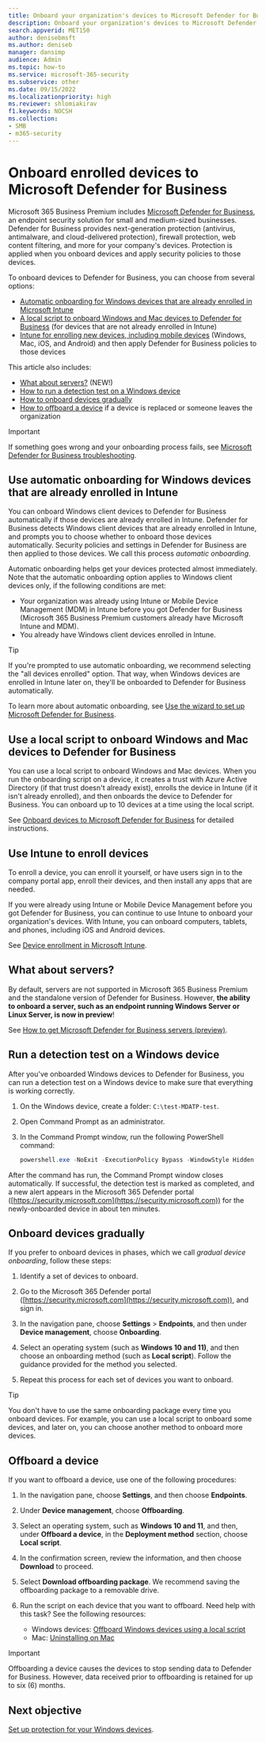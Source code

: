 ```yaml
---
title: Onboard your organization's devices to Microsoft Defender for Business
description: Onboard your organization's devices to Microsoft Defender for Business
search.appverid: MET150
author: denisebmsft
ms.author: deniseb
manager: dansimp 
audience: Admin
ms.topic: how-to
ms.service: microsoft-365-security
ms.subservice: other
ms.date: 09/15/2022
ms.localizationpriority: high
ms.reviewer: shlomiakirav
f1.keywords: NOCSH 
ms.collection: 
- SMB
- m365-security
---
```


# Onboard enrolled devices to Microsoft Defender for Business

Microsoft 365 Business Premium includes [Microsoft Defender for Business](../security/defender-business/mdb-overview.md), an endpoint security solution for small and medium-sized businesses. Defender for Business provides next-generation protection (antivirus, antimalware, and cloud-delivered protection), firewall protection, web content filtering, and more for your company's devices. Protection is applied when you onboard devices and apply security policies to those devices.

To onboard devices to Defender for Business, you can choose from several options:

- [Automatic onboarding for Windows devices that are already enrolled in Microsoft Intune](#use-automatic-onboarding-for-windows-devices-that-are-already-enrolled-in-intune)
- [A local script to onboard Windows and Mac devices to Defender for Business](#use-a-local-script-to-onboard-windows-and-mac-devices-to-defender-for-business) (for devices that are not already enrolled in Intune)
- [Intune for enrolling new devices, including mobile devices](#use-intune-to-enroll-devices) (Windows, Mac, iOS, and Android) and then apply Defender for Business policies to those devices

This article also includes:

- [What about servers?](#what-about-servers) (NEW!)
- [How to run a detection test on a Windows device](#run-a-detection-test-on-a-windows-device)
- [How to onboard devices gradually](#onboard-devices-gradually)
- [How to offboard a device](#offboard-a-device) if a device is replaced or someone leaves the organization

> [!IMPORTANT]
> If something goes wrong and your onboarding process fails, see [Microsoft Defender for Business troubleshooting](../security/defender-business/mdb-troubleshooting.yml).

## Use automatic onboarding for Windows devices that are already enrolled in Intune

You can onboard Windows client devices to Defender for Business automatically if those devices are already enrolled in Intune. Defender for Business detects Windows client devices that are already enrolled in Intune, and prompts you to choose whether to onboard those devices automatically. Security policies and settings in Defender for Business are then applied to those devices. We call this process *automatic onboarding*. 

Automatic onboarding helps get your devices protected almost immediately. 
Note that the automatic onboarding option applies to Windows client devices only, if the following conditions are met:

- Your organization was already using Intune or Mobile Device Management (MDM) in Intune before you got Defender for Business (Microsoft 365 Business Premium customers already have Microsoft Intune and MDM).
- You already have Windows client devices enrolled in Intune.

> [!TIP]
> If you're prompted to use automatic onboarding, we recommend selecting the "all devices enrolled" option. That way, when Windows devices are enrolled in Intune later on, they'll be onboarded to Defender for Business automatically.

To learn more about automatic onboarding, see [Use the wizard to set up Microsoft Defender for Business](../security/defender-business/mdb-use-wizard.md).

## Use a local script to onboard Windows and Mac devices to Defender for Business

You can use a local script to onboard Windows and Mac devices. When you run the onboarding script on a device, it creates a trust with Azure Active Directory (if that trust doesn't already exist), enrolls the device in Intune (if it isn't already enrolled), and then onboards the device to Defender for Business. You can onboard up to 10 devices at a time using the local script.

See [Onboard devices to Microsoft Defender for Business](../security/defender-business/mdb-onboard-devices.md) for detailed instructions.

## Use Intune to enroll devices

To enroll a device, you can enroll it yourself, or have users sign in to the company portal app, enroll their devices, and then install any apps that are needed. 

If you were already using Intune or Mobile Device Management before you got Defender for Business, you can continue to use Intune to onboard your organization's devices. With Intune, you can onboard computers, tablets, and phones, including iOS and Android devices.

See [Device enrollment in Microsoft Intune](/mem/intune/enrollment/device-enrollment). 

## What about servers?

By default, servers are not supported in Microsoft 365 Business Premium and the standalone version of Defender for Business. However, **the ability to onboard a server, such as an endpoint running Windows Server or Linux Server, is now in preview**! 

See [How to get Microsoft Defender for Business servers (preview)](../security/defender-business/get-defender-business-servers.md).

## Run a detection test on a Windows device

After you've onboarded Windows devices to Defender for Business, you can run a detection test on a Windows device to make sure that everything is working correctly.

1. On the Windows device, create a folder: `C:\test-MDATP-test`.

2. Open Command Prompt as an administrator.

3. In the Command Prompt window, run the following PowerShell command:

   ```powershell
   powershell.exe -NoExit -ExecutionPolicy Bypass -WindowStyle Hidden $ErrorActionPreference = 'silentlycontinue';(New-Object System.Net.WebClient).DownloadFile('http://127.0.0.1/1.exe', 'C:\\test-MDATP-test\\invoice.exe');Start-Process 'C:\\test-MDATP-test\\invoice.exe'
   ```

After the command has run, the Command Prompt window closes automatically. If successful, the detection test is marked as completed, and a new alert appears in the Microsoft 365 Defender portal ([https://security.microsoft.com](https://security.microsoft.com)) for the newly-onboarded device in about ten minutes.

## Onboard devices gradually

If you prefer to onboard devices in phases, which we call *gradual device onboarding*, follow these steps: 

1. Identify a set of devices to onboard.

2. Go to the Microsoft 365 Defender portal ([https://security.microsoft.com](https://security.microsoft.com)), and sign in.

3. In the navigation pane, choose **Settings** > **Endpoints**, and then under **Device management**, choose **Onboarding**.

4. Select an operating system (such as **Windows 10 and 11)**, and then choose an onboarding method (such as **Local script**). Follow the guidance provided for the method you selected.

5. Repeat this process for each set of devices you want to onboard. 

> [!TIP]
> You don't have to use the same onboarding package every time you onboard devices. For example, you can use a local script to onboard some devices, and later on, you can choose another method to onboard more devices.

## Offboard a device

If you want to offboard a device, use one of the following procedures:

1. In the navigation pane, choose **Settings**, and then choose **Endpoints**.

2. Under **Device management**, choose **Offboarding**.

3. Select an operating system, such as **Windows 10 and 11**, and then, under **Offboard a device**, in the **Deployment method** section, choose **Local script**. 

4. In the confirmation screen, review the information, and then choose **Download** to proceed.

5. Select **Download offboarding package**. We recommend saving the offboarding package to a removable drive.

6. Run the script on each device that you want to offboard. Need help with this task? See the following resources:   

   - Windows devices: [Offboard Windows devices using a local script](../security/defender-endpoint/configure-endpoints-script.md#offboard-devices-using-a-local-script) 
   - Mac: [Uninstalling on Mac](../security/defender-endpoint/mac-resources.md#uninstalling)

> [!IMPORTANT]
> Offboarding a device causes the devices to stop sending data to Defender for Business. However, data received prior to offboarding is retained for up to six (6) months.

## Next objective

[Set up protection for your Windows devices](m365bp-protection-settings-for-windows-10-devices.md).
